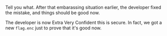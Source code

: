 Tell you what. After that embarassing situation earlier, the developer fixed the
mistake, and things should be good now.

The developer is now Extra Very Confident this is secure. In fact, we got a new
`flag.enc` just to prove that it's good now.